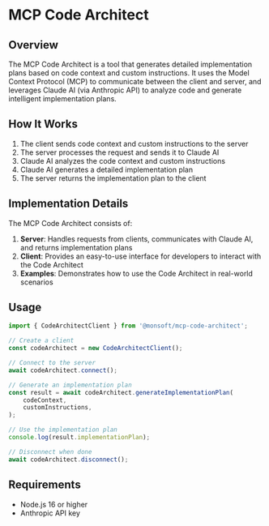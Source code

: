 # MCP Code Architect

## Overview

The MCP Code Architect is a tool that generates detailed implementation plans based on code context and custom instructions. It uses the Model Context Protocol (MCP) to communicate between the client and server, and leverages Claude AI (via Anthropic API) to analyze code and generate intelligent implementation plans.

## How It Works

1. The client sends code context and custom instructions to the server
2. The server processes the request and sends it to Claude AI
3. Claude AI analyzes the code context and custom instructions
4. Claude AI generates a detailed implementation plan
5. The server returns the implementation plan to the client

## Implementation Details

The MCP Code Architect consists of:

1. **Server**: Handles requests from clients, communicates with Claude AI, and returns implementation plans
2. **Client**: Provides an easy-to-use interface for developers to interact with the Code Architect
3. **Examples**: Demonstrates how to use the Code Architect in real-world scenarios

## Usage

```javascript
import { CodeArchitectClient } from '@monsoft/mcp-code-architect';

// Create a client
const codeArchitect = new CodeArchitectClient();

// Connect to the server
await codeArchitect.connect();

// Generate an implementation plan
const result = await codeArchitect.generateImplementationPlan(
    codeContext,
    customInstructions,
);

// Use the implementation plan
console.log(result.implementationPlan);

// Disconnect when done
await codeArchitect.disconnect();
```

## Requirements

- Node.js 16 or higher
- Anthropic API key
